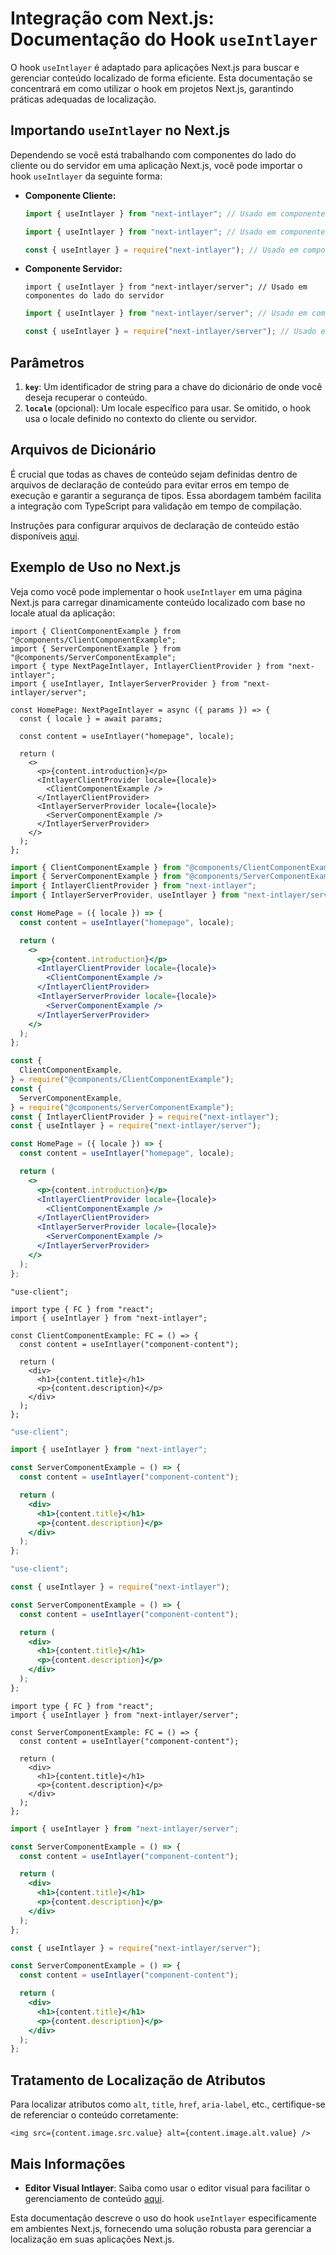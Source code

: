 # Integração com Next.js: Documentação do Hook `useIntlayer`

O hook `useIntlayer` é adaptado para aplicações Next.js para buscar e gerenciar conteúdo localizado de forma eficiente. Esta documentação se concentrará em como utilizar o hook em projetos Next.js, garantindo práticas adequadas de localização.

## Importando `useIntlayer` no Next.js

Dependendo se você está trabalhando com componentes do lado do cliente ou do servidor em uma aplicação Next.js, você pode importar o hook `useIntlayer` da seguinte forma:

- **Componente Cliente:**

  ```typescript codeFormat="typescript"
  import { useIntlayer } from "next-intlayer"; // Usado em componentes do lado do cliente
  ```

  ```javascript codeFormat="esm"
  import { useIntlayer } from "next-intlayer"; // Usado em componentes do lado do cliente
  ```

  ```javascript codeFormat="commonjs"
  const { useIntlayer } = require("next-intlayer"); // Usado em componentes do lado do cliente
  ```

- **Componente Servidor:**

  ```tsx codeFormat="typescript"
  import { useIntlayer } from "next-intlayer/server"; // Usado em componentes do lado do servidor
  ```

  ```javascript codeFormat="esm"
  import { useIntlayer } from "next-intlayer/server"; // Usado em componentes do lado do servidor
  ```

  ```javascript codeFormat="commonjs"
  const { useIntlayer } = require("next-intlayer/server"); // Usado em componentes do lado do servidor
  ```

## Parâmetros

1. **`key`**: Um identificador de string para a chave do dicionário de onde você deseja recuperar o conteúdo.
2. **`locale`** (opcional): Um locale específico para usar. Se omitido, o hook usa o locale definido no contexto do cliente ou servidor.

## Arquivos de Dicionário

É crucial que todas as chaves de conteúdo sejam definidas dentro de arquivos de declaração de conteúdo para evitar erros em tempo de execução e garantir a segurança de tipos. Essa abordagem também facilita a integração com TypeScript para validação em tempo de compilação.

Instruções para configurar arquivos de declaração de conteúdo estão disponíveis [aqui](https://github.com/aymericzip/intlayer/blob/main/docs/pt/dictionary/get_started.md).

## Exemplo de Uso no Next.js

Veja como você pode implementar o hook `useIntlayer` em uma página Next.js para carregar dinamicamente conteúdo localizado com base no locale atual da aplicação:

```tsx fileName="src/pages/[locale]/index.tsx" codeFormat="typescript"
import { ClientComponentExample } from "@components/ClientComponentExample";
import { ServerComponentExample } from "@components/ServerComponentExample";
import { type NextPageIntlayer, IntlayerClientProvider } from "next-intlayer";
import { useIntlayer, IntlayerServerProvider } from "next-intlayer/server";

const HomePage: NextPageIntlayer = async ({ params }) => {
  const { locale } = await params;

  const content = useIntlayer("homepage", locale);

  return (
    <>
      <p>{content.introduction}</p>
      <IntlayerClientProvider locale={locale}>
        <ClientComponentExample />
      </IntlayerClientProvider>
      <IntlayerServerProvider locale={locale}>
        <ServerComponentExample />
      </IntlayerServerProvider>
    </>
  );
};
```

```jsx fileName="src/pages/[locale]/index.csx" codeFormat="esm"
import { ClientComponentExample } from "@components/ClientComponentExample";
import { ServerComponentExample } from "@components/ServerComponentExample";
import { IntlayerClientProvider } from "next-intlayer";
import { IntlayerServerProvider, useIntlayer } from "next-intlayer/server";

const HomePage = ({ locale }) => {
  const content = useIntlayer("homepage", locale);

  return (
    <>
      <p>{content.introduction}</p>
      <IntlayerClientProvider locale={locale}>
        <ClientComponentExample />
      </IntlayerClientProvider>
      <IntlayerServerProvider locale={locale}>
        <ServerComponentExample />
      </IntlayerServerProvider>
    </>
  );
};
```

```jsx fileName="src/components/ClientComponentExample.csx" codeFormat="commonjs"
const {
  ClientComponentExample,
} = require("@components/ClientComponentExample");
const {
  ServerComponentExample,
} = require("@components/ServerComponentExample");
const { IntlayerClientProvider } = require("next-intlayer");
const { useIntlayer } = require("next-intlayer/server");

const HomePage = ({ locale }) => {
  const content = useIntlayer("homepage", locale);

  return (
    <>
      <p>{content.introduction}</p>
      <IntlayerClientProvider locale={locale}>
        <ClientComponentExample />
      </IntlayerClientProvider>
      <IntlayerServerProvider locale={locale}>
        <ServerComponentExample />
      </IntlayerServerProvider>
    </>
  );
};
```

```tsx fileName="src/components/ClientComponentExample.tsx" codeFormat="typescript"
"use-client";

import type { FC } from "react";
import { useIntlayer } from "next-intlayer";

const ClientComponentExample: FC = () => {
  const content = useIntlayer("component-content");

  return (
    <div>
      <h1>{content.title}</h1>
      <p>{content.description}</p>
    </div>
  );
};
```

```jsx fileName="src/components/ClientComponentExample.msx" codeFormat="esm"
"use-client";

import { useIntlayer } from "next-intlayer";

const ServerComponentExample = () => {
  const content = useIntlayer("component-content");

  return (
    <div>
      <h1>{content.title}</h1>
      <p>{content.description}</p>
    </div>
  );
};
```

```jsx fileName="src/components/ClientComponentExample.csx" codeFormat="commonjs"
"use-client";

const { useIntlayer } = require("next-intlayer");

const ServerComponentExample = () => {
  const content = useIntlayer("component-content");

  return (
    <div>
      <h1>{content.title}</h1>
      <p>{content.description}</p>
    </div>
  );
};
```

```tsx fileName="src/components/ServerComponentExample.tsx" codeFormat="typescript"
import type { FC } from "react";
import { useIntlayer } from "next-intlayer/server";

const ServerComponentExample: FC = () => {
  const content = useIntlayer("component-content");

  return (
    <div>
      <h1>{content.title}</h1>
      <p>{content.description}</p>
    </div>
  );
};
```

```jsx fileName="src/components/ServerComponentExample.mjx" codeFormat="esm"
import { useIntlayer } from "next-intlayer/server";

const ServerComponentExample = () => {
  const content = useIntlayer("component-content");

  return (
    <div>
      <h1>{content.title}</h1>
      <p>{content.description}</p>
    </div>
  );
};
```

```jsx fileName="src/components/ServerComponentExample.csx" codeFormat="commonjs"
const { useIntlayer } = require("next-intlayer/server");

const ServerComponentExample = () => {
  const content = useIntlayer("component-content");

  return (
    <div>
      <h1>{content.title}</h1>
      <p>{content.description}</p>
    </div>
  );
};
```

## Tratamento de Localização de Atributos

Para localizar atributos como `alt`, `title`, `href`, `aria-label`, etc., certifique-se de referenciar o conteúdo corretamente:

```tsx
<img src={content.image.src.value} alt={content.image.alt.value} />
```

## Mais Informações

- **Editor Visual Intlayer**: Saiba como usar o editor visual para facilitar o gerenciamento de conteúdo [aqui](https://github.com/aymericzip/intlayer/blob/main/docs/pt/intlayer_visual_editor.md).

Esta documentação descreve o uso do hook `useIntlayer` especificamente em ambientes Next.js, fornecendo uma solução robusta para gerenciar a localização em suas aplicações Next.js.
